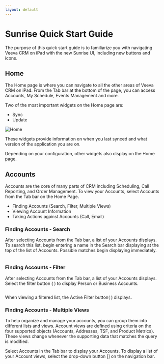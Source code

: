```yaml
---
layout: default
---
```


# Sunrise Quick Start Guide

The purpose of this quick start guide is to familiarize you with navigating Veeva CRM on iPad with the new Sunrise UI, including new buttons and icons. 

## Home

The Home page is where you can navigate to all the other areas of Veeva CRM on iPad. From the Tab bar at the bottom of the page, you can access Accounts, My Schedule, Events Management and more. 

Two of the most important widgets on the Home page are:

* Sync
* Update

<img src="../assets/images/home.png" alt="Home">

These widgets provide information on when you last synced and what version of the application you are on. 

Depending on your configuration, other widgets also display on the Home page.

## Accounts

Accounts are the core of many parts of CRM including Scheduling, Call Reporting, and Order Management. To view your Accounts, select Accounts from the Tab bar on the Home Page.

* Finding Accounts (Search, Filter, Multiple Views)
* Viewing Account Information
* Taking Actions against Accounts (Call, Email)

### Finding Accounts - Search 

After selecting Accounts from the Tab bar, a list of your Accounts displays. To search this list, begin entering a name in the Search bar displaying at the top of the list of Accounts. Possible matches begin displaying immediately.


<img src="../assets/images/FindAccountSearch.jpg" alt="">


### Finding Accounts - Filter 
After selecting Accounts from the Tab bar, a list of your Accounts displays. Select the filter button ( ) to display Person or Business Accounts. 

<img src="../assets/images/FindAccountFilter.png" alt="">

When viewing a filtered list, the Active Filter button(<img src="../assets/images/GreenCheckmarkAccount.png" alt="">
) displays. 
<img src="../assets/images/FindAccountSearch.jpg" alt="">
### Finding Accounts - Multiple Views 

To help organize and manage your accounts, you can group them into different lists and views. Account views are defined using criteria on the four supported objects (Accounts, Addresses, TSF, and Product Metrics). These views change whenever the supporting data that matches the query is modified. 

Select Accounts in the Tab bar to display your Accounts. To display a list of your Account views, select the drop-down button [<img src="../assets/images/dropdown.png" alt="">] on the navigation bar.


